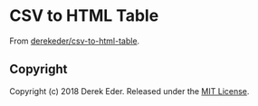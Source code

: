 # CSV to HTML Table

From [derekeder/csv-to-html-table](https://github.com/derekeder/csv-to-html-table).

## Copyright

Copyright (c) 2018 Derek Eder. Released under the [MIT License](https://github.com/derekeder/csv-to-html-table/blob/master/LICENSE).
